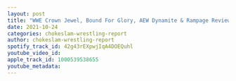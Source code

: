 ```yaml
---
layout: post
title: "WWE Crown Jewel, Bound For Glory, AEW Dynamite & Rampage Review, Chralotte & Becky's beef and more!"
date: 2021-10-24
categories: chokeslam-wrestling-report
author: chokeslam-wrestling-report
spotify_track_id: 42g43rEXpwjIqA4DOEQuhl
youtube_video_id: 
apple_track_id: 1000539538655
youtube_metadata: 
---
```

